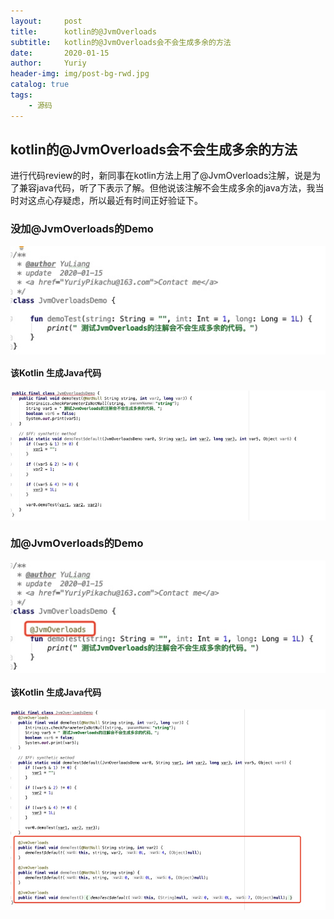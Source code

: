 ```yaml
---
layout:     post
title:      kotlin的@JvmOverloads
subtitle:   kotlin的@JvmOverloads会不会生成多余的方法
date:       2020-01-15
author:     Yuriy
header-img: img/post-bg-rwd.jpg
catalog: true
tags:
    - 源码
---
```


## kotlin的@JvmOverloads会不会生成多余的方法
进行代码review的时，新同事在kotlin方法上用了@JvmOverloads注解，说是为了兼容java代码，听了下表示了解。但他说该注解不会生成多余的java方法，我当时对这点心存疑虑，所以最近有时间正好验证下。

### 没加@JvmOverloads的Demo
<img src='https://github.com/YuriyPikachu/YuriyPikachu.github.io/raw/master/_posts/media/15790592349897/15790597042506.jpg' align='center' />

#### 该Kotlin 生成Java代码
<img src='https://github.com/YuriyPikachu/YuriyPikachu.github.io/raw/master/_posts/media/15790592349897/15790598944718.jpg' align='center' />

### 加@JvmOverloads的Demo
<img src='https://github.com/YuriyPikachu/YuriyPikachu.github.io/raw/master/_posts/media/15790592349897/15790599546708.jpg' align='center' />

#### 该Kotlin 生成Java代码
<img src='https://github.com/YuriyPikachu/YuriyPikachu.github.io/raw/master/_posts/media/15790592349897/15790600328783.jpg' align='center' />

